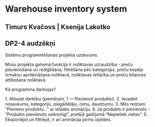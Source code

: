 # Warehouse inventory system

## Timurs Kvačovs | Ksenija Lakotko
##         DP2-4 audzēkņi

Sistēmu programmēšanas projekta uzdevums.

Mūsu projekta galvenā funkcija ir noliktavas uzraudzība - preču pievienošana un rediģēšana, filtrēšana pēc kategorijas, preču kopējo izmaksu aprēķināšana noliktavā, noliktavas ietilpība un preču bilances attēlošana noliktavā.

Kā programma darbojas?

1. Atlasiet darbību (piemēram, 1 — Pievienot produktu).
2. Ievadiet nosaukumu, kategoriju, piegādātāju, cenu, daudzumu.
3. Mēs redzam “Pievieno produktu…” ar ielādes animāciju.
4. Ja produkts ir pievienots - “Produkts pievienots veiksmīgi”, pretējā gadījumā “Nepietiek vietas”.
5. Eksportējot un filtrējot, ir arī animācija pirms izpildes.

